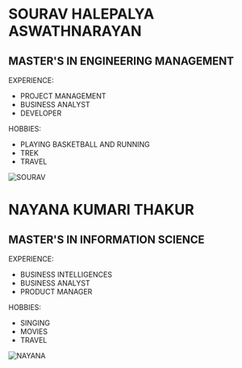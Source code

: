 # SOURAV HALEPALYA ASWATHNARAYAN
## MASTER'S IN ENGINEERING MANAGEMENT
EXPERIENCE:
* PROJECT MANAGEMENT 
* BUSINESS ANALYST
* DEVELOPER

HOBBIES:
* PLAYING BASKETBALL AND RUNNING
* TREK
* TRAVEL

 ![SOURAV](/C:\Users\sh667\MiniProject\MiniProj_NTSH_601Fall20\images\sourav.jpg)
 # NAYANA KUMARI THAKUR
## MASTER'S IN INFORMATION SCIENCE
EXPERIENCE:
* BUSINESS INTELLIGENCES
* BUSINESS ANALYST
* PRODUCT MANAGER

HOBBIES:
* SINGING
* MOVIES
* TRAVEL

 ![NAYANA](/C:\Users\sh667\MiniProject\MiniProj_NTSH_601Fall20\images\nayana.jpg)
